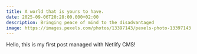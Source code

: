 ```yaml
---
title: A world that is yours to have.
date: 2025-09-06T20:28:00.000+02:00
description: Bringing peace of mind to the disadvantaged
image: https://images.pexels.com/photos/13397143/pexels-photo-13397143.jpeg
---
```


Hello, this is my first post managed with Netlify CMS!
